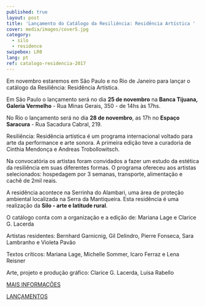 ```yaml
---
published: true
layout: post
title: 'Lançamento do Catálogo da Resiliência: Residência Artística '
cover: media/images/cover5.jpg
category:
  - silo
  - residence
swipebox: LR0
lang: pt
ref: catalogo-residencia-2017
---
```

Em novembro estaremos em São Paulo e no Rio de Janeiro para lançar o catálogo da Resiliência: Residência Artística.

Em São Paulo o lançamento será no dia **25 de novembro** na **Banca Tijuana, Galeria Vermelho** - Rua Minas Gerais, 350 - de 14hs às 17hs.

No Rio o lançamento será no dia **28 de novembro**, as 17h no **Espaço Saracura** - Rua Sacadura Cabral, 219.

Resiliência: Residência artística é um programa internacional voltado para arte da performance e arte sonora. A primeira edição teve a curadoria de Cinthia Mendonça e Andreas Trobollowitsch.

Na convocatória os artistas foram convidados a fazer um estudo da estética da resiliência em suas diferentes formas. O programa ofereceu aos artistas selecionados: hospedagem por 3 semanas, transporte, alimentação e cachê de 2mil reais.

A residência acontece na Serrinha do Alambari, uma área de proteção ambiental localizada na Serra da Mantiqueira. Esta residência é uma realização da **Silo - arte e latitude rural**.

O catálogo conta com a organização e a edição de: Mariana Lage e Clarice G. Lacerda

Artistas residentes: Bernhard Garnicnig, Gil Delindro, Pierre Fonseca, Sara Lambranho e Violeta Pavão

Textos críticos: Mariana Lage, Michelle Sommer, Icaro Ferraz e Lena Reisner

Arte, projeto e produção gráfico: Clarice G. Lacerda, Luísa Rabello

[MAIS INFORMAÇÕES](https://www.facebook.com/resiliencia.residencia)

[LANÇAMENTOS](https://www.facebook.com/events/1616554285062867/permalink/1627439613974334)
